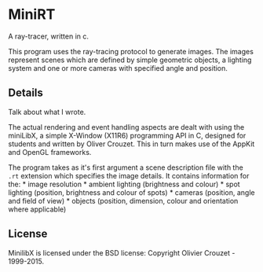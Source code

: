 # MiniRT

A ray-tracer, written in c.

This program uses the ray-tracing protocol to generate images. The images represent scenes which are defined by simple geometric objects, a lighting system and one or more cameras with specified angle and position.

## Details

Talk about what I wrote.

The actual rendering and event handling aspects are dealt with using the miniLibX, a simple X-Window (X11R6) programming API in C, designed for students and written by Oliver Crouzet. This in turn makes use of the AppKit and OpenGL frameworks.

The program takes as it's first argument a scene description file with the ```.rt``` extension which specifies the image details. It contains information for the:
                                            * image resolution
                                            * ambient lighting (brightness and colour)
                                            * spot lighting (position, brightness and colour of spots)
                                            * cameras (position, angle and field of view)
                                            * objects (position, dimension, colour and orientation where applicable)
                                            
## License

MinilibX is licensed under the BSD license: Copyright Olivier Crouzet - 1999-2015.
